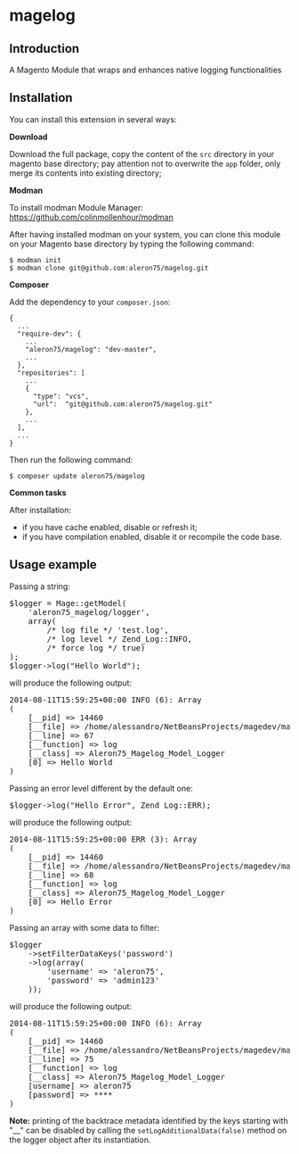 magelog
=======

Introduction
------------

A Magento Module that wraps and enhances native logging functionalities 

Installation
------------

You can install this extension in several ways:

**Download**

Download the full package, copy the content of the ```src``` directory
in your magento base directory; pay attention not to overwrite
the ```app``` folder, only merge its contents into existing directory;

**Modman**

To install modman Module Manager: https://github.com/colinmollenhour/modman

After having installed modman on your system, you can clone this module on your
Magento base directory by typing the following command:

```
$ modman init
$ modman clone git@github.com:aleron75/magelog.git
```

**Composer**

Add the dependency to your ```composer.json```:

```
{
  ...
  "require-dev": {
    ...
    "aleron75/magelog": "dev-master",
    ...
  },
  "repositories": [
    ...
    {
      "type": "vcs",
      "url":  "git@github.com:aleron75/magelog.git"
    },
    ...
  ],
  ...
}
```

Then run the following command:

```
$ composer update aleron75/magelog
```

**Common tasks**

After installation:

* if you have cache enabled, disable or refresh it;
* if you have compilation enabled, disable it or recompile the code base.

Usage example
-------------

Passing a string:

<pre>
$logger = Mage::getModel(
    'aleron75_magelog/logger',
    array(
        /* log file */ 'test.log',
        /* log level */ Zend_Log::INFO,
        /* force log */ true)
);
$logger->log("Hello World");
</pre>

will produce the following output:

<pre>
2014-08-11T15:59:25+00:00 INFO (6): Array
(
    [__pid] => 14460
    [__file] => /home/alessandro/NetBeansProjects/magedev/magento/logtest.php
    [__line] => 67
    [__function] => log
    [__class] => Aleron75_Magelog_Model_Logger
    [0] => Hello World
)
</pre>

Passing an error level different by the default one:

<pre>
$logger->log("Hello Error", Zend_Log::ERR);
</pre>

will produce the following output:

<pre>
2014-08-11T15:59:25+00:00 ERR (3): Array
(
    [__pid] => 14460
    [__file] => /home/alessandro/NetBeansProjects/magedev/magento/logtest.php
    [__line] => 68
    [__function] => log
    [__class] => Aleron75_Magelog_Model_Logger
    [0] => Hello Error
)
</pre>

Passing an array with some data to filter:

<pre>
$logger
    ->setFilterDataKeys('password')
    ->log(array(
        'username' => 'aleron75',
        'password' => 'admin123'
    ));
</pre>

will produce the following output:

<pre>
2014-08-11T15:59:25+00:00 INFO (6): Array
(
    [__pid] => 14460
    [__file] => /home/alessandro/NetBeansProjects/magedev/magento/logtest.php
    [__line] => 75
    [__function] => log
    [__class] => Aleron75_Magelog_Model_Logger
    [username] => aleron75
    [password] => ****
)
</pre>

**Note:** printing of the backtrace metadata identified by the keys starting
with "__" can be disabled by calling the <code>setLogAdditionalData(false)</code>
method on the logger object after its instantiation.